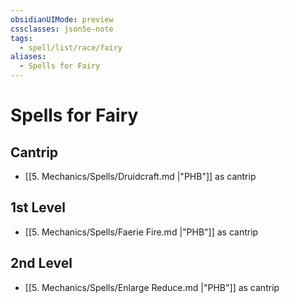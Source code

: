 ```yaml
---
obsidianUIMode: preview
cssclasses: json5e-note
tags:
  - spell/list/race/fairy
aliases:
  - Spells for Fairy
---
```

# Spells for Fairy

## Cantrip

- [[5. Mechanics/Spells/Druidcraft.md \|"PHB"]] as cantrip

## 1st Level

- [[5. Mechanics/Spells/Faerie Fire.md \|"PHB"]] as cantrip

## 2nd Level

- [[5. Mechanics/Spells/Enlarge Reduce.md \|"PHB"]] as cantrip
